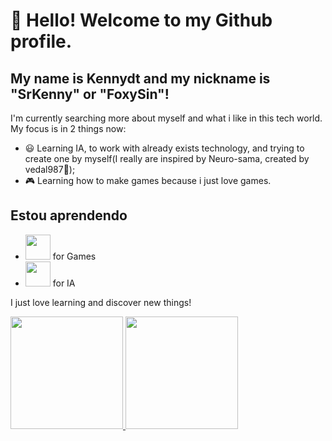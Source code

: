 # 👋 Hello! Welcome to my Github profile.
## My name is Kennydt and my nickname is "SrKenny" or "FoxySin"!

I'm currently searching more about myself and what i like in this tech world.
My focus is in 2 things now:
  - 😃 Learning IA, to work with already exists technology, and trying to create one by myself(I really are inspired by Neuro-sama, created by vedal987🐢);
  - 🎮 Learning how to make games because i just love games.
   
## Estou aprendendo
 - <img src="https://cdn.jsdelivr.net/gh/devicons/devicon@latest/icons/godot/godot-original-wordmark.svg" width="40" height="40"/> for Games
 - <img src="https://cdn.jsdelivr.net/gh/devicons/devicon@latest/icons/python/python-plain-wordmark.svg" width="40" height="40"/> for IA   


I just love learning and discover new things!

<div>
<a href="https://github.com/SrKenny">
<img loading="lazy" height="180em" src="https://github-readme-stats.vercel.app/api/top-langs/?username=SrKenny&layout=compact&langs_count=7&theme=dracula"/>
<img loading="lazy" height="180em" src="https://github-readme-stats.vercel.app/api?username=SrKenny&show_icons=true&theme=dracula&include_all_commits=true&count_private=true"/>
</div>

